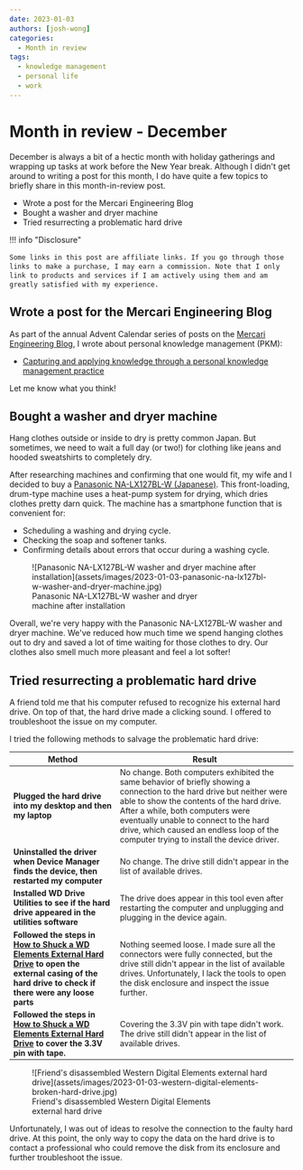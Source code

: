 ```yaml
---
date: 2023-01-03
authors: [josh-wong]
categories:
  - Month in review
tags:
  - knowledge management
  - personal life
  - work
---
```


# Month in review - December

December is always a bit of a hectic month with holiday gatherings and wrapping up tasks at work before the New Year break. Although I didn't get around to writing a post for this month, I do have quite a few topics to briefly share in this month-in-review post.

- Wrote a post for the Mercari Engineering Blog
- Bought a washer and dryer machine
- Tried resurrecting a problematic hard drive

<!-- more -->

!!! info "Disclosure"

    Some links in this post are affiliate links. If you go through those links to make a purchase, I may earn a commission. Note that I only link to products and services if I am actively using them and am greatly satisfied with my experience.

## Wrote a post for the Mercari Engineering Blog

As part of the annual Advent Calendar series of posts on the [Mercari Engineering Blog](https://engineering.mercari.com/en/blog/), I wrote about personal knowledge management (PKM):

- [Capturing and applying knowledge through a personal knowledge management practice](https://engineering.mercari.com/en/blog/entry/20221202-capturing-and-applying-knowledge-through-a-pkm-practice/)

Let me know what you think!

## Bought a washer and dryer machine

Hang clothes outside or inside to dry is pretty common Japan. But sometimes, we need to wait a full day (or two!) for clothing like jeans and hooded sweatshirts to completely dry.

After researching machines and confirming that one would fit, my wife and I decided to buy a [Panasonic NA-LX127BL-W (Japanese)](https://hb.afl.rakuten.co.jp/ichiba/2e8bd7b9.a36d0b3a.2e8bd7ba.af228498/_RTLink64352?pc=https%3A%2F%2Fitem.rakuten.co.jp%2Fbiccamera%2F4549980677285%2F&link_type=hybrid_url&ut=eyJwYWdlIjoiaXRlbSIsInR5cGUiOiJoeWJyaWRfdXJsIiwic2l6ZSI6IjI0MHgyNDAiLCJuYW0iOjEsIm5hbXAiOiJyaWdodCIsImNvbSI6MSwiY29tcCI6ImRvd24iLCJwcmljZSI6MCwiYm9yIjoxLCJjb2wiOjEsImJidG4iOjEsInByb2QiOjAsImFtcCI6ZmFsc2V9). This front-loading, drum-type machine uses a heat-pump system for drying, which dries clothes pretty darn quick. The machine has a smartphone function that is convenient for:

- Scheduling a washing and drying cycle.
- Checking the soap and softener tanks.
- Confirming details about errors that occur during a washing cycle.

<figure markdown>
  ![Panasonic NA-LX127BL-W washer and dryer machine after installation](assets/images/2023-01-03-panasonic-na-lx127bl-w-washer-and-dryer-machine.jpg)
  <figcaption>Panasonic NA-LX127BL-W washer and dryer<br /> machine after installation</figcaption>
</figure>

Overall, we're very happy with the Panasonic NA-LX127BL-W washer and dryer machine. We've reduced how much time we spend hanging clothes out to dry and saved a lot of time waiting for those clothes to dry. Our clothes also smell much more pleasant and feel a lot softer!

## Tried resurrecting a problematic hard drive

A friend told me that his computer refused to recognize his external hard drive. On top of that, the hard drive made a clicking sound. I offered to troubleshoot the issue on my computer.

I tried the following methods to salvage the problematic hard drive:

| **Method** | **Result** |
| ----------- | ----------- |
| **Plugged the hard drive into my desktop and then my laptop** | No change. Both computers exhibited the same behavior of briefly showing a connection to the hard drive but neither were able to show the contents of the hard drive. After a while, both computers were eventually unable to connect to the hard drive, which caused an endless loop of the computer trying to install the device driver. |
| **Uninstalled the driver when Device Manager finds the device, then restarted my computer** | No change. The drive still didn't appear in the list of available drives. |
| **Installed WD Drive Utilities to see if the hard drive appeared in the utilities software** | The drive does appear in this tool even after restarting the computer and unplugging and plugging in the device again. |
| **Followed the steps in [How to Shuck a WD Elements External Hard Drive](https://www.ifixit.com/Guide/How+to+Shuck+a+WD+Elements+External+Hard+Drive/137646) to open the external casing of the hard drive to check if there were any loose parts** | Nothing seemed loose. I made sure all the connectors were fully connected, but the drive still didn't appear in the list of available drives. Unfortunately, I lack the tools to open the disk enclosure and inspect the issue further. |
| **Followed the steps in [How to Shuck a WD Elements External Hard Drive](https://www.ifixit.com/Guide/How+to+Shuck+a+WD+Elements+External+Hard+Drive/137646) to cover the 3.3V pin with tape.** | Covering the 3.3V pin with tape didn't work. The drive still didn't appear in the list of available drives. |

<figure markdown>
  ![Friend's disassembled Western Digital Elements external hard drive](assets/images/2023-01-03-western-digital-elements-broken-hard-drive.jpg)
  <figcaption>Friend's disassembled Western Digital Elements<br /> external hard drive</figcaption>
</figure>

Unfortunately, I was out of ideas to resolve the connection to the faulty hard drive. At this point, the only way to copy the data on the hard drive is to contact a professional who could remove the disk from its enclosure and further troubleshoot the issue.
